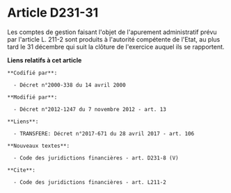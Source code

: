 # Article D231-31

Les comptes de gestion faisant l'objet de l'apurement administratif prévu par l'article L. 211-2 sont produits à l'autorité
compétente de l'Etat, au plus tard le 31 décembre qui suit la clôture de l'exercice auquel ils se rapportent.

**Liens relatifs à cet article**

	**Codifié par**:

	  - Décret n°2000-338 du 14 avril 2000

	**Modifié par**:

	  - Décret n°2012-1247 du 7 novembre 2012 - art. 13

	**Liens**:

	  - TRANSFERE: Décret n°2017-671 du 28 avril 2017 - art. 106

	**Nouveaux textes**:

	  - Code des juridictions financières - art. D231-8 (V)

	**Cite**:

	  - Code des juridictions financières - art. L211-2
